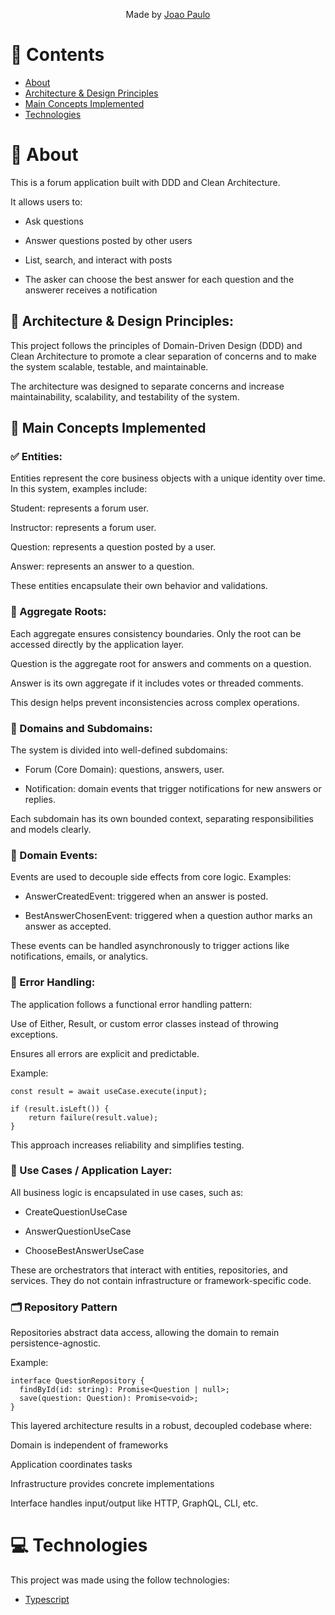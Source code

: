 <p align="center">
    Made by <a href="https://github.com/jpsouza06">Joao Paulo</a>
</p>


 ## 

# 📌 Contents

* [About](#rocket-about)
* [Architecture & Design Principles](#-architecture--design-principles)
* [Main Concepts Implemented](#-main-concepts-implemented)
* [Technologies](#rocket-technologies) 


# :rocket: About

This is a forum application built with DDD and Clean Architecture.

It allows users to:

- Ask questions

- Answer questions posted by other users

- List, search, and interact with posts

- The asker can choose the best answer for each question and the answerer receives a notification

## 🧠 Architecture & Design Principles:

This project follows the principles of Domain-Driven Design (DDD) and Clean Architecture to promote a clear separation of concerns and to make the system scalable, testable, and maintainable.

The architecture was designed to separate concerns and increase maintainability, scalability, and testability of the system.

## 🧩 Main Concepts Implemented
### ✅ Entities:

Entities represent the core business objects with a unique identity over time.
In this system, examples include:

Student: represents a forum user.

Instructor: represents a forum user.

Question: represents a question posted by a user.

Answer: represents an answer to a question.

These entities encapsulate their own behavior and validations.

### 🔗 Aggregate Roots:

Each aggregate ensures consistency boundaries. Only the root can be accessed directly by the application layer.

Question is the aggregate root for answers and comments on a question.

Answer is its own aggregate if it includes votes or threaded comments.

This design helps prevent inconsistencies across complex operations.

### 🧭 Domains and Subdomains:
The system is divided into well-defined subdomains:

- Forum (Core Domain): questions, answers, user.

- Notification: domain events that trigger notifications for new answers or replies.

Each subdomain has its own bounded context, separating responsibilities and models clearly.

### 📢 Domain Events:
Events are used to decouple side effects from core logic.
Examples:

- AnswerCreatedEvent: triggered when an answer is posted.

- BestAnswerChosenEvent: triggered when a question author marks an answer as accepted.

These events can be handled asynchronously to trigger actions like notifications, emails, or analytics.

### 🚫 Error Handling:
The application follows a functional error handling pattern:

Use of Either, Result, or custom error classes instead of throwing exceptions.

Ensures all errors are explicit and predictable.

Example:

```
const result = await useCase.execute(input);

if (result.isLeft()) {
    return failure(result.value);
}
```
This approach increases reliability and simplifies testing.

### 🧱 Use Cases / Application Layer:
All business logic is encapsulated in use cases, such as:

- CreateQuestionUseCase

- AnswerQuestionUseCase

- ChooseBestAnswerUseCase

These are orchestrators that interact with entities, repositories, and services. They do not contain infrastructure or framework-specific code.

### 🗂️ Repository Pattern
Repositories abstract data access, allowing the domain to remain persistence-agnostic.

Example:

```
interface QuestionRepository {
  findById(id: string): Promise<Question | null>;
  save(question: Question): Promise<void>;
}
```
This layered architecture results in a robust, decoupled codebase where:

Domain is independent of frameworks

Application coordinates tasks

Infrastructure provides concrete implementations

Interface handles input/output like HTTP, GraphQL, CLI, etc.

##

# :computer: Technologies
This project was made using the follow technologies:

* [Typescript](https://www.typescriptlang.org/)          
